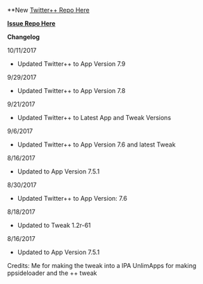 **New [Twitter++ Repo Here](https://github.com/JMccormick264/TwitterPP)

**[Issue Repo Here](https://github.com/eni9889/TW-PP-Issues)**

**Changelog**

10/11/2017

 - Updated Twitter++ to App Version 7.9

9/29/2017

 - Updated Twitter++ to App Version 7.8

9/21/2017

 - Updated Twitter++ to Latest App and Tweak Versions

9/6/2017

 - Updated Twitter++ to App Version 7.6 and latest Tweak

8/16/2017

 - Updated to App Version 7.5.1

8/30/2017

 - Updated Twitter++ to App Version: 7.6

8/18/2017

 - Updated to Tweak 1.2r-61


8/16/2017

 - Updated to App Version 7.5.1

Credits:
Me for making the tweak into a IPA
UnlimApps for making ppsideloader and the ++ tweak
